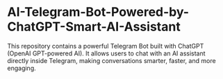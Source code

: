 # AI-Telegram-Bot-Powered-by-ChatGPT-Smart-AI-Assistant
This repository contains a powerful Telegram Bot built with ChatGPT (OpenAI GPT-powered AI). It allows users to chat with an AI assistant directly inside Telegram, making conversations smarter, faster, and more engaging.
